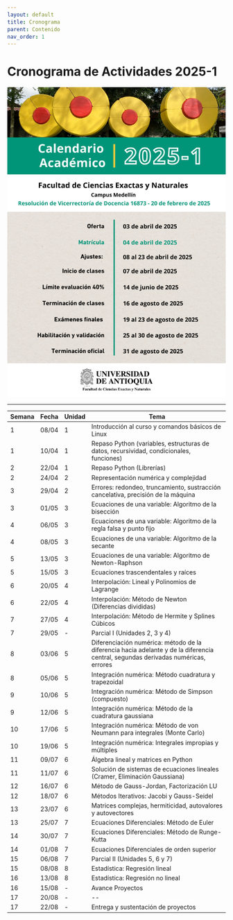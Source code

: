 ```yaml
---
layout: default
title: Cronograma
parent: Contenido
nav_order: 1
---
```




# Cronograma de Actividades 2025-1

![Calendario Académico](image.png)

---

| Semana | Fecha    | Unidad | Tema |
|--------|----------|--------|------|
| 1      | 08/04    | 1      | Introducción al curso y comandos básicos de Linux |
| 1      | 10/04    | 1      | Repaso Python (variables, estructuras de datos, recursividad, condicionales, funciones) |
| 2      | 22/04    | 1      | Repaso Python (Librerías) |
| 2      | 24/04    | 2      | Representación numérica y complejidad |
| 3      | 29/04    | 2      | Errores: redondeo, truncamiento, sustracción cancelativa, precisión de la máquina |
| 3      | 01/05    | 3      | Ecuaciones de una variable: Algoritmo de la bisección |
| 4      | 06/05    | 3      | Ecuaciones de una variable: Algoritmo de la regla falsa y punto fijo |
| 4      | 08/05    | 3      | Ecuaciones de una variable: Algoritmo de la secante |
| 5      | 13/05    | 3      | Ecuaciones de una variable: Algoritmo de Newton-Raphson |
| 5      | 15/05    | 3      | Ecuaciones trascendentales y raíces |
| 6      | 20/05    | 4      | Interpolación: Lineal y Polinomios de Lagrange |
| 6      | 22/05    | 4      | Interpolación: Método de Newton (Diferencias divididas) |
| 7      | 27/05    | 4      | Interpolación: Método de Hermite y Splines Cúbicos |
| 7      | 29/05    | -      | Parcial I (Unidades 2, 3 y 4) |
| 8      | 03/06    | 5      | Diferenciación numérica: método de la diferencia hacia adelante y de la diferencia central, segundas derivadas numéricas, errores |
| 8      | 05/06    | 5      | Integración numérica: Método cuadratura y trapezoidal |
| 9      | 10/06    | 5      | Integración numérica: Método de Simpson (compuesto) |
| 9      | 12/06    | 5      | Integración numérica: Método de la cuadratura gaussiana |
| 10     | 17/06    | 5      | Integración numérica: Método de von Neumann para integrales (Monte Carlo) |
| 10     | 19/06    | 5      | Integración numérica: Integrales impropias y múltiples |
| 11     | 09/07    | 6      | Álgebra lineal y matrices en Python |
| 11     | 11/07    | 6      | Solución de sistemas de ecuaciones lineales (Cramer, Eliminación Gaussiana) |
| 12     | 16/07    | 6      | Método de Gauss-Jordan, Factorización LU |
| 12     | 18/07    | 6      | Métodos Iterativos: Jacobi y Gauss-Seidel |
| 13     | 23/07    | 6      | Matrices complejas, hermiticidad, autovalores y autovectores |
| 13     | 25/07    | 7      | Ecuaciones Diferenciales: Método de Euler |
| 14     | 30/07    | 7      | Ecuaciones Diferenciales: Método de Runge-Kutta |
| 14     | 01/08    | 7      | Ecuaciones Diferenciales de orden superior |
| 15     | 06/08    | 7      | Parcial II (Unidades 5, 6 y 7) |
| 15     | 08/08    | 8      | Estadística: Regresión lineal |
| 16     | 13/08    | 8      | Estadística: Regresión no lineal |
| 16     | 15/08    | -      | Avance Proyectos |
| 17     | 20/08    | -      | -- |
| 17     | 22/08    | -      | Entrega y sustentación de proyectos |
